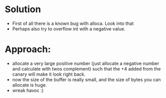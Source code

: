 # Solution

- First of all there is a known bug with alloca. Look into that
- Perhaps also try to overflow int with a negative value.
# Approach:

- allocate a very large positive number (just allocate a negative number and calculate with twos complement) such that the +4 added from the canary will make it look right back.
- now the size of the buffer is really small, and the size of bytes you can allocate is huge.
- wreak havoc :)
